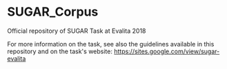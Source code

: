# SUGAR_Corpus
Official repository of SUGAR Task at Evalita 2018

For more information on the task, see also the guidelines available in this repository and on the task's website: https://sites.google.com/view/sugar-evalita
